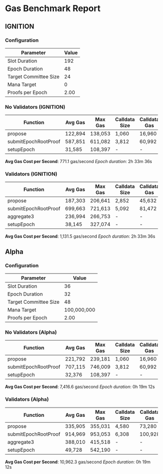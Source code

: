 # Gas Benchmark Report

## IGNITION

### Configuration

| Parameter             | Value |
| --------------------- | ----- |
| Slot Duration         | 192   |
| Epoch Duration        | 48    |
| Target Committee Size | 24    |
| Mana Target           | 0     |
| Proofs per Epoch      | 2.00  |

### No Validators (IGNITION)

| Function             | Avg Gas | Max Gas | Calldata Size | Calldata Gas |
| -------------------- | ------- | ------- | ------------- | ------------ |
| propose              | 122,894 | 138,053 | 1,060         | 16,960       |
| submitEpochRootProof | 587,851 | 611,082 | 3,812         | 60,992       |
| setupEpoch           | 31,585  | 108,397 | -             | -            |

**Avg Gas Cost per Second**: 771.1 gas/second
_Epoch duration_: 2h 33m 36s

### Validators (IGNITION)

| Function             | Avg Gas | Max Gas | Calldata Size | Calldata Gas |
| -------------------- | ------- | ------- | ------------- | ------------ |
| propose              | 187,303 | 206,641 | 2,852         | 45,632       |
| submitEpochRootProof | 699,663 | 721,613 | 5,092         | 81,472       |
| aggregate3           | 236,994 | 266,753 | -             | -            |
| setupEpoch           | 38,145  | 327,074 | -             | -            |

**Avg Gas Cost per Second**: 1,131.5 gas/second
_Epoch duration_: 2h 33m 36s

## Alpha

### Configuration

| Parameter             | Value       |
| --------------------- | ----------- |
| Slot Duration         | 36          |
| Epoch Duration        | 32          |
| Target Committee Size | 48          |
| Mana Target           | 100,000,000 |
| Proofs per Epoch      | 2.00        |

### No Validators (Alpha)

| Function             | Avg Gas | Max Gas | Calldata Size | Calldata Gas |
| -------------------- | ------- | ------- | ------------- | ------------ |
| propose              | 221,792 | 239,181 | 1,060         | 16,960       |
| submitEpochRootProof | 707,115 | 746,009 | 3,812         | 60,992       |
| setupEpoch           | 32,376  | 108,397 | -             | -            |

**Avg Gas Cost per Second**: 7,416.6 gas/second
_Epoch duration_: 0h 19m 12s

### Validators (Alpha)

| Function             | Avg Gas | Max Gas | Calldata Size | Calldata Gas |
| -------------------- | ------- | ------- | ------------- | ------------ |
| propose              | 335,905 | 355,031 | 4,580         | 73,280       |
| submitEpochRootProof | 914,969 | 953,053 | 6,308         | 100,928      |
| aggregate3           | 388,010 | 415,518 | -             | -            |
| setupEpoch           | 49,728  | 542,190 | -             | -            |

**Avg Gas Cost per Second**: 10,962.3 gas/second
_Epoch duration_: 0h 19m 12s
